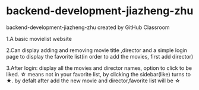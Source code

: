 # backend-development-jiazheng-zhu
backend-development-jiazheng-zhu created by GitHub Classroom

1.A basic movielist website

2.Can display adding and removing movie title ,director and a simple login page to display the favorite list(in order to add the movies, first add director)

3.After login: display all the movies and director names, option to click to be liked. ☆ means not in your favorite list, by clicking the sidebar(like) turns to ★. by defalt after add the new movie and director,favorite list will be ☆
